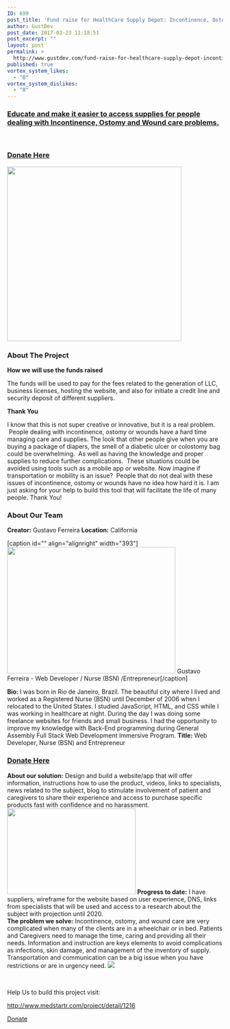 ```yaml
---
ID: 699
post_title: 'Fund raise for HealthCare Supply Depot: Incontinence, Ostomy and Wound Care'
author: GustDev
post_date: 2017-02-23 11:18:51
post_excerpt: ""
layout: post
permalink: >
  http://www.gustdev.com/fund-raise-for-healthcare-supply-depot-incontinence-ostomy-and-wound-care/
published: true
vortex_system_likes:
  - "0"
vortex_system_dislikes:
  - "0"
---
```

<h3 id="shortblurbid"><a href="http://www.medstartr.com/project/detail/1216" target="_blank">Educate and make it easier to access supplies for people dealing with Incontinence, Ostomy and Wound care problems.</a></h3>
&nbsp;
<div id="tab_content12" class="tab_content">
<h3><a href="http://www.medstartr.com/project/detail/1216" target="_blank">Donate Here</a></h3>
<img class="aligncenter" src="http://i.imgur.com/7ICOX6q.png" width="407" height="407" />
<h3><strong>About The Project</strong></h3>
<strong>How we will use the funds raised</strong>

The funds will be used to pay for the fees related to the generation of LLC, business licenses, hosting the website, and also for initiate a credit line and security deposit of different suppliers.

<strong>Thank You</strong>

I know that this is not super creative or innovative, but it is a real problem.  People dealing with incontinence, ostomy or wounds have a hard time managing care and supplies. The look that other people give when you are buying a package of diapers, the smell of a diabetic ulcer or colostomy bag could be overwhelming.  As well as having the knowledge and proper supplies to reduce further complications.  These situations could be avoided using tools such as a mobile app or website. Now imagine if transportation or mobility is an issue?  People that do not deal with these issues of incontinence, ostomy or wounds have no idea how hard it is. I am just asking for your help to build this tool that will facilitate the life of many people. Thank You!

</div>
<div id="tab_content13" class="tab_content">
<h3>About Our Team</h3>
<strong>Creator:</strong> Gustavo Ferreira
<strong>Location:</strong> California

[caption id="" align="alignright" width="393"]<img src="http://i.imgur.com/vMss0sZ.jpg" width="393" height="295" /> Gustavo Ferreira - Web Developer / Nurse (BSN) /Entrepreneur[/caption]

<strong>Bio: </strong>I was born in Rio de Janeiro, Brazil. The beautiful city where I lived and worked as a Registered Nurse (BSN) until December of 2006 when I relocated to the United States. I studied JavaScript, HTML, and CSS while I was working in healthcare at night. During the day I was doing some freelance websites for friends and small business. I had the opportunity to improve my knowledge with Back-End programming during General Assembly Full Stack Web Development Immersive Program.
<strong>Title:</strong> Web Developer, Nurse (BSN) and Entrepreneur</div>
<div class="tab_content"></div>
<div class="tab_content"></div>
<div class="tab_content"></div>
<div class="tab_content"></div>
<div class="tab_content">
<h3><a href="http://www.medstartr.com/project/detail/1216" target="_blank">Donate Here</a></h3>
<strong>About our solution:</strong>
Design and build a website/app that will offer information, instructions how to use the product, videos, links to specialists, news related to the subject, blog to stimulate involvement of patient and caregivers to share their experience and access to purchase specific products fast with confidence and no harassment.</div>
<div class="tab_content"><img class="alignnone size-full" src="http://i.imgur.com/jsu1il1.jpg?1" width="300" height="200" />
<strong>Progress to date:</strong>
I have suppliers, wireframe for the website based on user experience, DNS, links from specialists that will be used and access to a research about the subject with projection until 2020.

</div>
<strong>The problem we solve:</strong>
Incontinence, ostomy, and wound care are very complicated when many of the clients are in a wheelchair or in bed. Patients and Caregivers need to manage the time, caring and providing all their needs. Information and instruction are keys elements to avoid complications as infections, skin damage, and management of the inventory of supply. Transportation and communication can be a big issue when you have restrictions or are in urgency need.
<img src="http://www.medstartr.com/uploads/images/projects/1216/solutionimg_58a5017dcee8f.jpg" />

&nbsp;

Help Us to build this project visit:

http://www.medstartr.com/project/detail/1216

<a href="http://www.medstartr.com/project/detail/1216" target="_blank">Donate</a>
<div class="tab_content"></div>